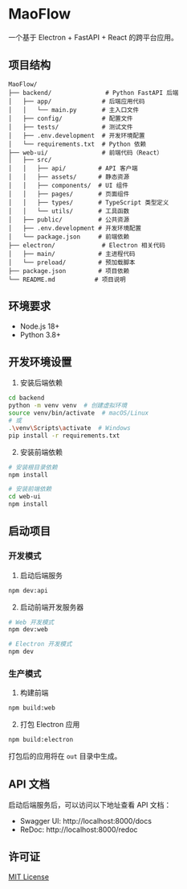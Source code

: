 # MaoFlow

一个基于 Electron + FastAPI + React 的跨平台应用。

## 项目结构

```
MaoFlow/
├── backend/               # Python FastAPI 后端
│   ├── app/              # 后端应用代码
│   │   └── main.py       # 主入口文件
│   ├── config/           # 配置文件
│   ├── tests/            # 测试文件
│   ├── .env.development  # 开发环境配置
│   └── requirements.txt  # Python 依赖
├── web-ui/               # 前端代码（React）
│   ├── src/
│   │   ├── api/         # API 客户端
│   │   ├── assets/      # 静态资源
│   │   ├── components/  # UI 组件
│   │   ├── pages/       # 页面组件
│   │   ├── types/       # TypeScript 类型定义
│   │   └── utils/       # 工具函数
│   ├── public/          # 公共资源
│   ├── .env.development # 开发环境配置
│   └── package.json     # 前端依赖
├── electron/             # Electron 相关代码
│   ├── main/            # 主进程代码
│   └── preload/         # 预加载脚本
├── package.json         # 项目依赖
└── README.md           # 项目说明
```

## 环境要求

- Node.js 18+
- Python 3.8+

## 开发环境设置

1. 安装后端依赖

```bash
cd backend
python -m venv venv  # 创建虚拟环境
source venv/bin/activate  # macOS/Linux
# 或
.\venv\Scripts\activate  # Windows
pip install -r requirements.txt
```

2. 安装前端依赖

```bash
# 安装根目录依赖
npm install

# 安装前端依赖
cd web-ui
npm install
```

## 启动项目

### 开发模式

1. 启动后端服务

```bash
npm dev:api
```

2. 启动前端开发服务器

```bash
# Web 开发模式
npm dev:web

# Electron 开发模式
npm dev
```

### 生产模式

1. 构建前端

```bash
npm build:web
```

2. 打包 Electron 应用

```bash
npm build:electron
```

打包后的应用将在 `out` 目录中生成。

## API 文档

启动后端服务后，可以访问以下地址查看 API 文档：

- Swagger UI: http://localhost:8000/docs
- ReDoc: http://localhost:8000/redoc

## 许可证

[MIT License](LICENSE)
